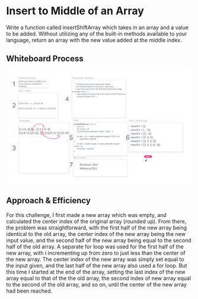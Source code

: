 # Insert to Middle of an Array
Write a function called insertShiftArray which takes in an array and a value to be added. Without utilizing any of the built-in methods available to your language, return an array with the new value added at the middle index.

## Whiteboard Process
![Whiteboard](../array-insert-shift/Array-insert-shift.PNG)

## Approach & Efficiency
For this challenge, I first made a new array which was empty, and calculated the center index of the original array (rounded up). From there, the problem was straightforward, with the first half of the new array being identical to the old array, the center index of the new array being the new input value, and the second half of the new array being equal to the second half of the old array. A separate for loop was used for the first half of the new array, with i incrementing up from zero to just less than the center of the new array. The center index of the new array was simply set equal to the input given, and the last half of the new array also used a for loop. But this time I started at the end of the array, setting the last index of the new array equal to that of the the old array, the second index of new array equal to the second of the old array, and so on, until the center of the new array had been reached. 